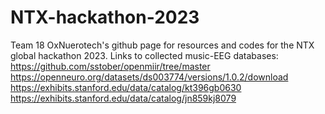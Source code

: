 # NTX-hackathon-2023
Team 18 OxNuerotech's github page for resources and codes for the NTX global hackathon 2023.
Links to collected music-EEG databases:
https://github.com/sstober/openmiir/tree/master \
https://openneuro.org/datasets/ds003774/versions/1.0.2/download \
https://exhibits.stanford.edu/data/catalog/kt396gb0630 \
https://exhibits.stanford.edu/data/catalog/jn859kj8079
